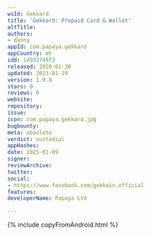 ```yaml
---
wsId: Gekkard
title: 'Gekkard: Prepaid Card & Wallet'
altTitle: 
authors:
- danny
appId: com.papaya.gekkard
appCountry: mt
idd: 1493274973
released: 2020-01-30
updated: 2023-01-19
version: 1.0.8
stars: 0
reviews: 0
website: 
repository: 
issue: 
icon: com.papaya.gekkard.jpg
bugbounty: 
meta: obsolete
verdict: custodial
appHashes: 
date: 2025-01-09
signer: 
reviewArchive: 
twitter: 
social:
- https://www.facebook.com/gekkoin.official
features: 
developerName: Papaya Ltd

---
```


{% include copyFromAndroid.html %}